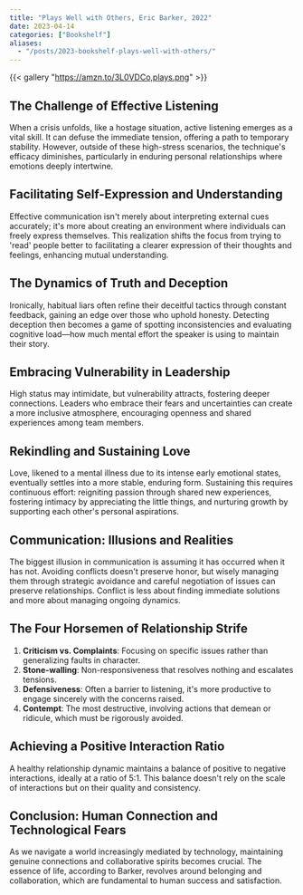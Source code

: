 ```yaml
---
title: "Plays Well with Others, Eric Barker, 2022"
date: 2023-04-14
categories: ["Bookshelf"]
aliases:
  - "/posts/2023-bookshelf-plays-well-with-others/"
---
```


{{< gallery "https://amzn.to/3L0VDCo,plays.png" >}}

## The Challenge of Effective Listening

When a crisis unfolds, like a hostage situation, active listening emerges as a vital skill. It can defuse the immediate tension, offering a path to temporary stability. However, outside of these high-stress scenarios, the technique's efficacy diminishes, particularly in enduring personal relationships where emotions deeply intertwine.

## Facilitating Self-Expression and Understanding

Effective communication isn't merely about interpreting external cues accurately; it's more about creating an environment where individuals can freely express themselves. This realization shifts the focus from trying to 'read' people better to facilitating a clearer expression of their thoughts and feelings, enhancing mutual understanding.

## The Dynamics of Truth and Deception

Ironically, habitual liars often refine their deceitful tactics through constant feedback, gaining an edge over those who uphold honesty. Detecting deception then becomes a game of spotting inconsistencies and evaluating cognitive load—how much mental effort the speaker is using to maintain their story.

## Embracing Vulnerability in Leadership

High status may intimidate, but vulnerability attracts, fostering deeper connections. Leaders who embrace their fears and uncertainties can create a more inclusive atmosphere, encouraging openness and shared experiences among team members.

## Rekindling and Sustaining Love

Love, likened to a mental illness due to its intense early emotional states, eventually settles into a more stable, enduring form. Sustaining this requires continuous effort: reigniting passion through shared new experiences, fostering intimacy by appreciating the little things, and nurturing growth by supporting each other's personal aspirations.

## Communication: Illusions and Realities

The biggest illusion in communication is assuming it has occurred when it has not. Avoiding conflicts doesn't preserve honor, but wisely managing them through strategic avoidance and careful negotiation of issues can preserve relationships. Conflict is less about finding immediate solutions and more about managing ongoing dynamics.

## The Four Horsemen of Relationship Strife

1. **Criticism vs. Complaints**: Focusing on specific issues rather than generalizing faults in character.
2. **Stone-walling**: Non-responsiveness that resolves nothing and escalates tensions.
3. **Defensiveness**: Often a barrier to listening, it's more productive to engage sincerely with the concerns raised.
4. **Contempt**: The most destructive, involving actions that demean or ridicule, which must be rigorously avoided.

## Achieving a Positive Interaction Ratio

A healthy relationship dynamic maintains a balance of positive to negative interactions, ideally at a ratio of 5:1. This balance doesn't rely on the scale of interactions but on their quality and consistency.

## Conclusion: Human Connection and Technological Fears

As we navigate a world increasingly mediated by technology, maintaining genuine connections and collaborative spirits becomes crucial. The essence of life, according to Barker, revolves around belonging and collaboration, which are fundamental to human success and satisfaction.
